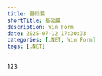 ```yaml
---
title: 基础篇
shortTitle: 基础篇
description: Win Form
date: 2025-07-12 17:30:33
categories: [.NET, Win Form]
tags: [.NET]
---
```


123
